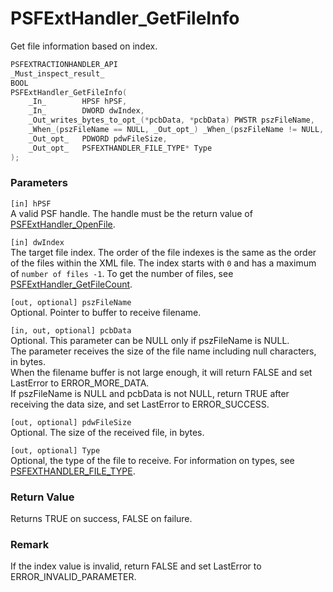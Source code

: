 # PSFExtHandler_GetFileInfo
Get file information based on index.
````c
PSFEXTRACTIONHANDLER_API
_Must_inspect_result_
BOOL
PSFExtHandler_GetFileInfo(
    _In_        HPSF hPSF,
    _In_        DWORD dwIndex,
    _Out_writes_bytes_to_opt_(*pcbData, *pcbData) PWSTR pszFileName,
    _When_(pszFileName == NULL, _Out_opt_) _When_(pszFileName != NULL, _Inout_opt_) PDWORD pcbData,
    _Out_opt_   PDWORD pdwFileSize,
    _Out_opt_   PSFEXTHANDLER_FILE_TYPE* Type
);
````
### Parameters
`[in] hPSF`  
A valid PSF handle. The handle must be the return value of [PSFExtHandler_OpenFile](PSFExtHandler_OpenFile_en.md).

`[in] dwIndex`  
The target file index. The order of the file indexes is the same as the order of the files within the XML file. The index starts with `0` and has a maximum of `number of files -1`. To get the number of files, see [PSFExtHandler_GetFileCount](PSFExtHandler_GetFileCount_en.md).

`[out, optional] pszFileName`  
Optional. Pointer to buffer to receive filename.

`[in, out, optional] pcbData`  
Optional. This parameter can be NULL only if pszFileName is NULL.  
The parameter receives the size of the file name including null characters, in bytes.  
When the filename buffer is not large enough, it will return FALSE and set LastError to ERROR_MORE_DATA.  
If pszFileName is NULL and pcbData is not NULL, return TRUE after receiving the data size, and set LastError to ERROR_SUCCESS.

`[out, optional] pdwFileSize`  
Optional. The size of the received file, in bytes.

`[out, optional] Type`  
Optional, the type of the file to receive. For information on types, see [PSFEXTHANDLER_FILE_TYPE](PSFEXTHANDLER_FILE_TYPE_en.md).  
### Return Value
Returns TRUE on success, FALSE on failure.
### Remark
If the index value is invalid, return FALSE and set LastError to ERROR_INVALID_PARAMETER.
